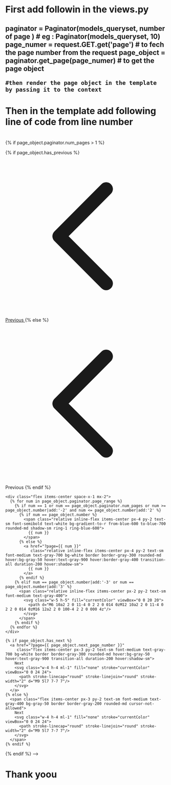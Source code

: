 <h1>First add followin in the views.py </h1>

<h2>
    paginator = Paginator(models_queryset, number of page )  # eg : Paginator(models_queryset, 10)
    page_numer = request.GET.get('page')  # to fech the page number from the request
    page_object = paginator.get_page(page_numer) # to get the page object

    #then render the page object in the template by passing it to the context
</h2>



<h1>Then in the template add following line of code from line number </h1>



#


{% if page_object.paginator.num_pages > 1 %}
<div class="flex justify-center mt-8">
  <nav class="flex items-center space-x-1 bg-white rounded-lg shadow-sm border border-gray-200 p-1">
    {% if page_object.has_previous %}
      <a href="?page={{ page_object.previous_page_number }}" 
         class="flex items-center px-3 py-2 text-sm font-medium text-gray-700 bg-white border border-gray-300 rounded-md hover:bg-gray-50 hover:text-gray-900 transition-all duration-200 hover:shadow-sm">
        <svg class="w-4 h-4 mr-1" fill="none" stroke="currentColor" viewBox="0 0 24 24">
          <path stroke-linecap="round" stroke-linejoin="round" stroke-width="2" d="M15 19l-7-7 7-7"/>
        </svg>
        Previous
      </a>
    {% else %}
      <span class="flex items-center px-3 py-2 text-sm font-medium text-gray-400 bg-gray-50 border border-gray-200 rounded-md cursor-not-allowed">
        <svg class="w-4 h-4 mr-1" fill="none" stroke="currentColor" viewBox="0 0 24 24">
          <path stroke-linecap="round" stroke-linejoin="round" stroke-width="2" d="M15 19l-7-7 7-7"/>
        </svg>
        Previous
      </span>
    {% endif %}

    <div class="flex items-center space-x-1 mx-2">
      {% for num in page_object.paginator.page_range %}
        {% if num == 1 or num == page_object.paginator.num_pages or num >= page_object.number|add:'-2' and num <= page_object.number|add:'2' %}
          {% if num == page_object.number %}
            <span class="relative inline-flex items-center px-4 py-2 text-sm font-semibold text-white bg-gradient-to-r from-blue-600 to-blue-700 rounded-md shadow-sm ring-1 ring-blue-600">
              {{ num }}
            </span>
          {% else %}
            <a href="?page={{ num }}" 
               class="relative inline-flex items-center px-4 py-2 text-sm font-medium text-gray-700 bg-white border border-gray-300 rounded-md hover:bg-gray-50 hover:text-gray-900 hover:border-gray-400 transition-all duration-200 hover:shadow-sm">
              {{ num }}
            </a>
          {% endif %}
        {% elif num == page_object.number|add:'-3' or num == page_object.number|add:'3' %}
          <span class="relative inline-flex items-center px-2 py-2 text-sm font-medium text-gray-400">
            <svg class="w-5 h-5" fill="currentColor" viewBox="0 0 20 20">
              <path d="M6 10a2 2 0 11-4 0 2 2 0 014 0zM12 10a2 2 0 11-4 0 2 2 0 014 0zM16 12a2 2 0 100-4 2 2 0 000 4z"/>
            </svg>
          </span>
        {% endif %}
      {% endfor %}
    </div>

    {% if page_object.has_next %}
      <a href="?page={{ page_object.next_page_number }}" 
         class="flex items-center px-3 py-2 text-sm font-medium text-gray-700 bg-white border border-gray-300 rounded-md hover:bg-gray-50 hover:text-gray-900 transition-all duration-200 hover:shadow-sm">
        Next
        <svg class="w-4 h-4 ml-1" fill="none" stroke="currentColor" viewBox="0 0 24 24">
          <path stroke-linecap="round" stroke-linejoin="round" stroke-width="2" d="M9 5l7 7-7 7"/>
        </svg>
      </a>
    {% else %}
      <span class="flex items-center px-3 py-2 text-sm font-medium text-gray-400 bg-gray-50 border border-gray-200 rounded-md cursor-not-allowed">
        Next
        <svg class="w-4 h-4 ml-1" fill="none" stroke="currentColor" viewBox="0 0 24 24">
          <path stroke-linecap="round" stroke-linejoin="round" stroke-width="2" d="M9 5l7 7-7 7"/>
        </svg>
      </span>
    {% endif %}
  </nav>
</div>
{% endif %}
-->

<h1>Thank yoou </h1>
